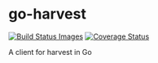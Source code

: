 go-harvest
==========
<a href="https://travis-ci.org/mitch000001/go-harvest" target="_blank"><img src="https://travis-ci.org/mitch000001/go-harvest.svg" title="Build Status Images"></a>
[![Coverage Status](https://coveralls.io/repos/mitch000001/go-harvest/badge.svg?branch=master&service=github)](https://coveralls.io/github/mitch000001/go-harvest?branch=master)

A client for harvest in Go
